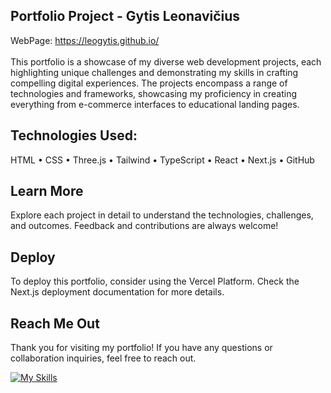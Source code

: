 ## Portfolio Project - Gytis Leonavičius

WebPage: https://leogytis.github.io/ <br><br>
This portfolio is a showcase of my diverse web development projects, each highlighting unique challenges and demonstrating my skills in crafting compelling digital experiences. The projects encompass a range of technologies and frameworks, showcasing my proficiency in creating everything from e-commerce interfaces to educational landing pages.

## Technologies Used:

HTML • CSS • Three.js • Tailwind • TypeScript • React • Next.js • GitHub

## Learn More

Explore each project in detail to understand the technologies, challenges, and outcomes. Feedback and contributions are always welcome!

## Deploy

To deploy this portfolio, consider using the Vercel Platform. Check the Next.js deployment documentation for more details.

## Reach Me Out

Thank you for visiting my portfolio! If you have any questions or collaboration inquiries, feel free to reach out.

[![My Skills](https://skillicons.dev/icons?i=gmail,gcp,azure,react,vue,flutter&perline=3)](https://skillicons.dev)
